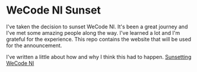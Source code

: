 # WeCode NI Sunset

I've taken the decision to sunset WeCode NI. It's been a great journey and I've met some amazing people along the way. I've learned a lot and I'm grateful for the experience. This repo contains the website that will be used for the announcement.

I've written a little about how and why I think this had to happen. [Sunsetting WeCode NI](https://paulmcbride.com/posts/sunsetting-wecode-ni)
